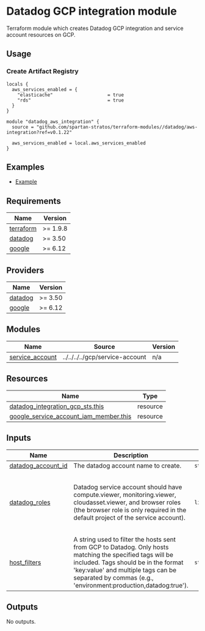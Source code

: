 # Datadog GCP integration module

Terraform module which creates Datadog GCP integration and service account resources on GCP.

## Usage

### Create Artifact Registry

```hcl
locals {
  aws_services_enabled = {
    "elasticache"                    = true
    "rds"                            = true
  }
}

module "datadog_aws_integration" {
  source = "github.com/spartan-stratos/terraform-modules//datadog/aws-integration?ref=v0.1.22"

  aws_services_enabled = local.aws_services_enabled
}
```

## Examples

- [Example](./examples/complete/)

<!-- BEGIN_TF_DOCS -->

## Requirements

| Name                                                                      | Version  |
|---------------------------------------------------------------------------|----------|
| <a name="requirement_terraform"></a> [terraform](#requirement\_terraform) | >= 1.9.8 |
| <a name="requirement_datadog"></a> [datadog](#requirement\_datadog)       | >= 3.50  |
| <a name="requirement_google"></a> [google](#requirement\_google)          | >= 6.12  |

## Providers

| Name                                                          | Version |
|---------------------------------------------------------------|---------|
| <a name="provider_datadog"></a> [datadog](#provider\_datadog) | >= 3.50 |
| <a name="provider_google"></a> [google](#provider\_google)    | >= 6.12 |

## Modules

| Name                                                                                | Source                          | Version |
|-------------------------------------------------------------------------------------|---------------------------------|---------|
| <a name="module_service_account"></a> [service\_account](#module\_service\_account) | ../../../../gcp/service-account | n/a     |

## Resources

| Name                                                                                                                                                | Type     |
|-----------------------------------------------------------------------------------------------------------------------------------------------------|----------|
| [datadog_integration_gcp_sts.this](https://registry.terraform.io/providers/DataDog/datadog/latest/docs/resources/integration_gcp_sts)               | resource |
| [google_service_account_iam_member.this](https://registry.terraform.io/providers/hashicorp/google/latest/docs/resources/service_account_iam_member) | resource |

## Inputs

| Name                                                                                         | Description                                                                                                                                                                                                                                               | Type           | Default                                                                                                                                                                  | Required |
|----------------------------------------------------------------------------------------------|-----------------------------------------------------------------------------------------------------------------------------------------------------------------------------------------------------------------------------------------------------------|----------------|--------------------------------------------------------------------------------------------------------------------------------------------------------------------------|:--------:|
| <a name="input_datadog_account_id"></a> [datadog\_account\_id](#input\_datadog\_account\_id) | The datadog account name to create.                                                                                                                                                                                                                       | `string`       | n/a                                                                                                                                                                      |   yes    |
| <a name="input_datadog_roles"></a> [datadog\_roles](#input\_datadog\_roles)                  | Datadog service account should have compute.viewer, monitoring.viewer, cloudasset.viewer, and browser roles (the browser role is only required in the default project of the service account).                                                            | `list(string)` | <pre>[<br/>  "roles/compute.viewer",<br/>  "roles/container.viewer",<br/>  "roles/monitoring.viewer",<br/>  "roles/cloudasset.viewer",<br/>  "roles/browser"<br/>]</pre> |    no    |
| <a name="input_host_filters"></a> [host\_filters](#input\_host\_filters)                     | A string used to filter the hosts sent from GCP to Datadog. Only hosts matching the specified tags will be included. Tags should be in the format 'key:value' and multiple tags can be separated by commas (e.g., 'environment:production,datadog:true'). | `string`       | `"datadog:true"`                                                                                                                                                         |    no    |

## Outputs

No outputs.
<!-- END_TF_DOCS -->
